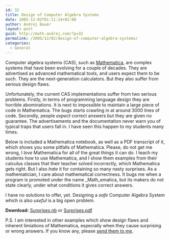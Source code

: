 ```yaml
---
id: 32
title: Design of Computer Algebra Systems
date: 2005-12-02T01:11:14+02:00
author: Andrej Bauer
layout: post
guid: http://math.andrej.com/?p=32
permalink: /2005/12/02/design-of-computer-algebra-systems/
categories:
  - General
---
```

Computer algebra systems (CAS), such as [Mathematica](http://www.wolfram.com), are complex systems that have been evolving for a couple of decades. They are advertised as advanced mathematical tools, and users expect them to be such. They are the next-generation calculators. But they also suffer from serious design flaws.

<!--more-->

Unfortunately, the current CAS implementations suffer from two serious problems. Firstly, in terms of programming language design they are horrible abominations. It is next to impossible to maintain a large piece of code in Mathematica. The bugs starts crawling in at around 3000 lines of code. Secondly, people _expect_ correct answers but they are given no guarantee. The advertisements and the documentation never warn you of typical traps that users fall in. I have seen this happen to my students many times.

Below is included a Mathematica notebook, as well as a PDF transcript of it, which shows you some pitfalls of Mathematica. Please, do not get me wrong, I _love_ Mathematica for all of the great things it can do. I teach my students how to use Mathematica, and I show them examples from their calculus classes that their teacher solved incorrectly, which Mathematica gets right. But I also _hate_ it for containing so many nasty surprises. As a mathematician, I care about mathematical correctness. It bugs me when a program is promoted under the name _Math_ematica, but its makers do not state clearly, under what conditions it gives correct answers.

I have no solutions to offer, yet. Designing a _safe_ Computer Algebra System which is also _useful_ is a big open problem.

**Download:** [Surprises.nb](/data/Surprises.nb "Surprises in Mathematica") or [Surprises.pdf](/data/Surprises.pdf "Surprises in Mathematica")

P.S. I am interested in other examples which show design flaws and inherent limiations of Mathematica, especially when they cause surprising or wrong answers. If you know any, please [send them to me](mailto:Andrej.Bauer@andrej.com).